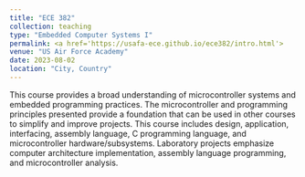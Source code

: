 ```yaml
---
title: "ECE 382"
collection: teaching
type: "Embedded Computer Systems I"
permalink: <a href='https://usafa-ece.github.io/ece382/intro.html'>
venue: "US Air Force Academy"
date: 2023-08-02
location: "City, Country"
---
```


This course provides a broad understanding of microcontroller systems and embedded programming practices. The microcontroller and programming principles presented provide a foundation that can be used in other courses to simplify and improve projects. This course includes design, application, interfacing, assembly language, C programming language, and microcontroller hardware/subsystems. Laboratory projects emphasize computer architecture implementation, assembly language programming, and microcontroller analysis.
